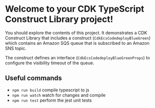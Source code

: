 # Welcome to your CDK TypeScript Construct Library project!

You should explore the contents of this project. It demonstrates a CDK Construct Library that includes a construct (`CdkEcsCodedeployBlueGreen`)
which contains an Amazon SQS queue that is subscribed to an Amazon SNS topic.

The construct defines an interface (`CdkEcsCodedeployBlueGreenProps`) to configure the visibility timeout of the queue.

## Useful commands

 * `npm run build`   compile typescript to js
 * `npm run watch`   watch for changes and compile
 * `npm run test`    perform the jest unit tests